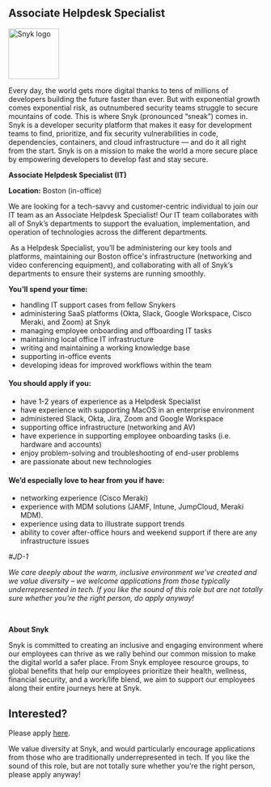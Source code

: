 Associate Helpdesk Specialist
---

<img src="https://res.cloudinary.com/snyk/image/upload/v1537345894/press-kit/brand/logo-black.png" width="100" alt="Snyk logo" />

<div class="content-intro"><p><span style="font-weight: 400;">Every day, the world gets more digital thanks to tens of millions of developers building the future faster than ever. But with exponential growth comes exponential risk, as outnumbered security teams struggle to secure mountains of code. This is where Snyk (pronounced “sneak”) comes in. Snyk is a developer security platform that makes it easy for development teams to find, prioritize, and fix security vulnerabilities in code, dependencies, containers, and cloud infrastructure — and do it all right from the start. Snyk is on a mission to make the world a more secure place by empowering developers to develop fast and stay secure.</span></p></div><p><strong>Associate Helpdesk Specialist (IT)</strong></p>
<p><strong>Location:</strong><span style="font-weight: 400;"> Boston (in-office)</span></p>
<p><span style="font-weight: 400;">We are looking for a tech-savvy and customer-centric individual to join our IT team as an Associate Helpdesk Specialist! Our I</span><span style="font-weight: 400;">T team collaborates with all of Snyk’s departments to support the evaluation, implementation, and operation of technologies across the different departments.&nbsp;</span></p>
<p><span style="font-weight: 400;">&nbsp;</span><span style="font-weight: 400;">As a Helpdesk Specialist, you’ll be administering our key tools and platforms, maintaining our Boston office's infrastructure (networking and video conferencing equipment), and collaborating with all of Snyk’s departments to ensure their systems are running smoothly.</span></p>
<p><strong>You’ll spend your time:</strong></p>
<ul>
<li style="font-weight: 400;"><span style="font-weight: 400;">handling IT support cases from fellow Snykers</span></li>
<li style="font-weight: 400;"><span style="font-weight: 400;">administering SaaS platforms (Okta, Slack, Google Workspace, Cisco Meraki, and Zoom) at Snyk&nbsp;</span></li>
<li style="font-weight: 400;"><span style="font-weight: 400;">managing employee onboarding and offboarding IT tasks</span></li>
<li style="font-weight: 400;"><span style="font-weight: 400;">maintaining local office IT infrastructure</span></li>
<li style="font-weight: 400;"><span style="font-weight: 400;">writing and maintaining a working knowledge base&nbsp;</span></li>
<li style="font-weight: 400;"><span style="font-weight: 400;">supporting in-office events</span></li>
<li style="font-weight: 400;"><span style="font-weight: 400;">developing ideas for improved workflows within the team</span></li>
</ul>
<h4><strong>You should apply if you:</strong></h4>
<ul>
<li style="font-weight: 400;"><span style="font-weight: 400;">have 1-2 years of experience as a Helpdesk Specialist</span></li>
<li style="font-weight: 400;"><span style="font-weight: 400;">have experience with supporting MacOS in an enterprise environment</span></li>
<li style="font-weight: 400;"><span style="font-weight: 400;">administered Slack, Okta, Jira, Zoom and Google Workspace&nbsp;</span></li>
<li style="font-weight: 400;"><span style="font-weight: 400;">supporting office infrastructure (networking and AV)</span></li>
<li style="font-weight: 400;"><span style="font-weight: 400;">have experience in supporting employee onboarding tasks (i.e. hardware and accounts)</span></li>
<li style="font-weight: 400;"><span style="font-weight: 400;">enjoy problem-solving and troubleshooting of end-user problems</span></li>
<li style="font-weight: 400;"><span style="font-weight: 400;">are passionate about new technologies</span></li>
</ul>
<h4><strong>We’d especially love to hear from you if have:</strong></h4>
<ul>
<li style="font-weight: 400;"><span style="font-weight: 400;">networking experience (Cisco Meraki)</span></li>
<li style="font-weight: 400;"><span style="font-weight: 400;">experience with MDM solutions (JAMF, Intune, JumpCloud, Meraki MDM).</span></li>
<li style="font-weight: 400;"><span style="font-weight: 400;">experience using data to illustrate support trends</span></li>
<li style="font-weight: 400;"><span style="font-weight: 400;">ability to cover after-office hours and weekend support if there are any infrastructure issues</span></li>
</ul>
<p><em><span style="font-weight: 400;">#JD-1</span></em></p><div class="content-conclusion"><p><em data-stringify-type="italic">We care deeply about the warm, inclusive environment we’ve created and we value diversity – we welcome applications from those typically underrepresented in tech. If you like the sound of this role but are not totally sure whether you’re the right person, do apply anyway!</em></p>
<p>&nbsp;</p>
<p><strong>About Snyk</strong></p>
<p><strong><span style="font-weight: 400;">Snyk is committed to creating an inclusive and engaging environment where our employees can thrive as we rally behind our common mission to make the digital world a safer place. From Snyk employee resource groups, to global benefits that help our employees prioritize their health, wellness, financial security, and a work/life blend, we aim to support our employees along their entire journeys here at Snyk. </span></strong></p></div>

Interested?
---

Please apply [here](https://boards.greenhouse.io/snyk/jobs/6474810002#app).

We value diversity at Snyk, and would particularly encourage applications from those who are traditionally underrepresented in tech.
If you like the sound of this role, but are not totally sure whether you’re the right person, please apply anyway!

